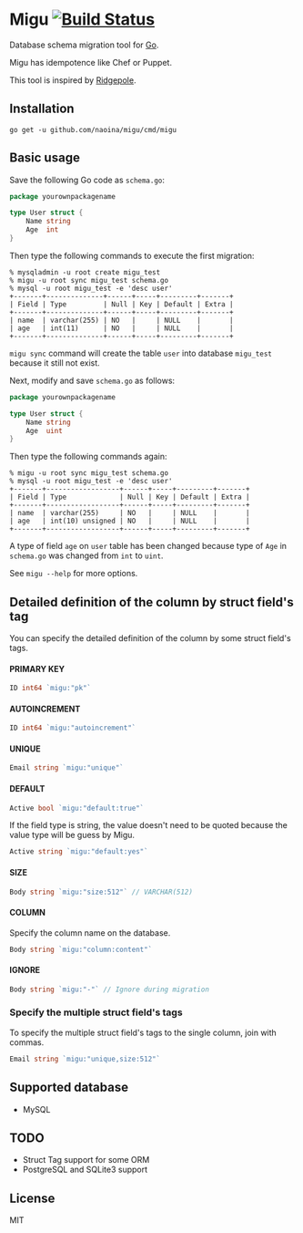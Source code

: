 # Migu [![Build Status](https://travis-ci.org/naoina/migu.svg?branch=master)](https://travis-ci.org/naoina/migu)

Database schema migration tool for [Go](http://golang.org).

Migu has idempotence like Chef or Puppet.

This tool is inspired by [Ridgepole](https://github.com/winebarrel/ridgepole).

## Installation

    go get -u github.com/naoina/migu/cmd/migu

## Basic usage

Save the following Go code as `schema.go`:

```go
package yourownpackagename

type User struct {
	Name string
	Age  int
}
```

Then type the following commands to execute the first migration:

```
% mysqladmin -u root create migu_test
% migu -u root sync migu_test schema.go
% mysql -u root migu_test -e 'desc user'
+-------+--------------+------+-----+---------+-------+
| Field | Type         | Null | Key | Default | Extra |
+-------+--------------+------+-----+---------+-------+
| name  | varchar(255) | NO   |     | NULL    |       |
| age   | int(11)      | NO   |     | NULL    |       |
+-------+--------------+------+-----+---------+-------+
```

`migu sync` command will create the table `user` into database `migu_test` because it still not exist.

Next, modify and save `schema.go` as follows:

```go
package yourownpackagename

type User struct {
	Name string
	Age  uint
}
```

Then type the following commands again:

```
% migu -u root sync migu_test schema.go
% mysql -u root migu_test -e 'desc user'
+-------+------------------+------+-----+---------+-------+
| Field | Type             | Null | Key | Default | Extra |
+-------+------------------+------+-----+---------+-------+
| name  | varchar(255)     | NO   |     | NULL    |       |
| age   | int(10) unsigned | NO   |     | NULL    |       |
+-------+------------------+------+-----+---------+-------+
```

A type of field `age` on `user` table has been changed because type of `Age` in `schema.go` was changed from `int` to `uint`.

See `migu --help` for more options.

## Detailed definition of the column by struct field's tag

You can specify the detailed definition of the column by some struct field's tags.

#### PRIMARY KEY

```go
ID int64 `migu:"pk"`
```

#### AUTOINCREMENT

```go
ID int64 `migu:"autoincrement"`
```

#### UNIQUE

```go
Email string `migu:"unique"`
```

#### DEFAULT

```go
Active bool `migu:"default:true"`
```

If the field type is string, the value doesn't need to be quoted because the value type will be guess by Migu.

```go
Active string `migu:"default:yes"`
```

#### SIZE

```go
Body string `migu:"size:512"` // VARCHAR(512)
```

#### COLUMN

Specify the column name on the database.

```go
Body string `migu:"column:content"`
```

#### IGNORE

```go
Body string `migu:"-"` // Ignore during migration
```

### Specify the multiple struct field's tags

To specify the multiple struct field's tags to the single column, join with commas.

```go
Email string `migu:"unique,size:512"`
```

## Supported database

* MySQL

## TODO

* Struct Tag support for some ORM
* PostgreSQL and SQLite3 support

## License

MIT
